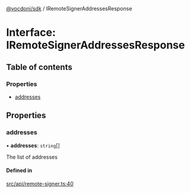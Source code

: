 [@vocdoni/sdk](/sdk) / IRemoteSignerAddressesResponse

# Interface: IRemoteSignerAddressesResponse

## Table of contents

### Properties

- [addresses](IRemoteSignerAddressesResponse#addresses)

## Properties

### addresses

• **addresses**: `string`[]

The list of addresses

#### Defined in

[src/api/remote-signer.ts:40](https://github.com/vocdoni/vocdoni-sdk/blob/179c92b4cecfec787d968dc02b519f64ee15c5d3/src/api/remote-signer.ts#L40)
